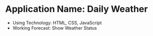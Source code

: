 # Application Name: Daily Weather
* Using Technology: HTML, CSS, JavaScript
* Working Forecast: Show Weather Status  
